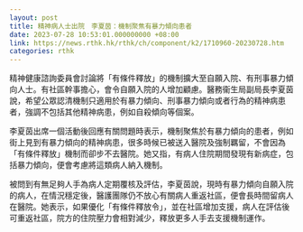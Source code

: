 ```yaml
---
layout: post
title: 精神病人士出院　李夏茵：機制聚焦有暴力傾向患者
date: 2023-07-28 10:53:01.000000000 +08:00
link: https://news.rthk.hk/rthk/ch/component/k2/1710960-20230728.htm
categories: rthk
---
```


精神健康諮詢委員會討論將「有條件釋放」的機制擴大至自願入院、有刑事暴力傾向人士。有社區幹事擔心，會令自願入院的人增加顧慮。醫務衞生局副局長李夏茵說，希望公眾認清機制只適用於有暴力傾向、刑事暴力傾向或者行為的精神病患者，強調不包括其他精神病患，例如自殺傾向等個案。

李夏茵出席一個活動後回應有關問題時表示，機制聚焦於有暴力傾向的患者，例如街上見到有暴力傾向的精神病患，很多時候已被送入醫院及強制羈留，不會因為「有條件釋放」機制而卻步不去醫院。她又指，有病人住院期間發現有新病症，包括暴力傾向，便會考慮將這類病人納入機制。

被問到有無足夠人手為病人定期覆核及評估，李夏茵說，現時有暴力傾向自願入院的病人，在情況穩定後，醫護團隊仍不放心有關病人重返社區，便會長時間留病人在醫院。她表示，如果優化「有條件釋放令」，並在社區增加支援，病人在評估後可重返社區，院方的住院壓力會相對減少，釋放更多人手去支援機制運作。
